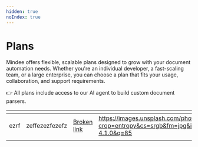```yaml
---
hidden: true
noIndex: true
---
```


# Plans

Mindee offers flexible, scalable plans designed to grow with your document automation needs. Whether you're an individual developer, a fast-scaling team, or a large enterprise, you can choose a plan that fits your usage, collaboration, and support requirements.

👉 All plans include access to our AI agent to build custom document parsers.

<table data-view="cards"><thead><tr><th></th><th></th><th data-type="content-ref"></th><th data-hidden data-card-cover data-type="image"></th><th data-hidden data-card-cover-dark data-type="image"></th></tr></thead><tbody><tr><td>ezrf</td><td>zeffezezfezefz</td><td><a href="broken-reference">Broken link</a></td><td><a href="https://images.unsplash.com/photo-1735657090736-0c8484323c90?crop=entropy&#x26;cs=srgb&#x26;fm=jpg&#x26;ixid=M3wxOTcwMjR8MHwxfHJhbmRvbXx8fHx8fHx8fDE3NTQ2NjI1NjJ8&#x26;ixlib=rb-4.1.0&#x26;q=85">https://images.unsplash.com/photo-1735657090736-0c8484323c90?crop=entropy&#x26;cs=srgb&#x26;fm=jpg&#x26;ixid=M3wxOTcwMjR8MHwxfHJhbmRvbXx8fHx8fHx8fDE3NTQ2NjI1NjJ8&#x26;ixlib=rb-4.1.0&#x26;q=85</a></td><td><a href="https://images.unsplash.com/photo-1744349348511-423df0e1819a?crop=entropy&#x26;cs=srgb&#x26;fm=jpg&#x26;ixid=M3wxOTcwMjR8MHwxfHJhbmRvbXx8fHx8fHx8fDE3NTQ2NjI2NzZ8&#x26;ixlib=rb-4.1.0&#x26;q=85">https://images.unsplash.com/photo-1744349348511-423df0e1819a?crop=entropy&#x26;cs=srgb&#x26;fm=jpg&#x26;ixid=M3wxOTcwMjR8MHwxfHJhbmRvbXx8fHx8fHx8fDE3NTQ2NjI2NzZ8&#x26;ixlib=rb-4.1.0&#x26;q=85</a></td></tr><tr><td></td><td></td><td></td><td></td><td></td></tr></tbody></table>
